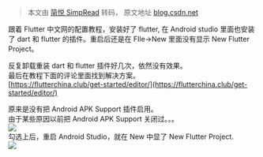 > 本文由 [简悦 SimpRead](http://ksria.com/simpread/) 转码， 原文地址 [blog.csdn.net](https://blog.csdn.net/adojayfan/article/details/89031162)

跟着 Flutter 中文网的配置教程，安装好了 flutter, 在 Android studio 里面也安装了 dart 和 flutter 的插件。重启后还是在 FIle->New 里面没有显示 New Flutter Project。

反复卸载重装 dart 和 flutter 插件好几次，依然没有效果。  
最后在教程下面的评论里面找到解决方案。  
[https://flutterchina.club/get-started/editor/](https://flutterchina.club/get-started/editor/)

原来是没有把 Android APK Support 插件启用。  
由于某些原因以前把 Android APK Support 关闭过。。。  
![](https://img-blog.csdnimg.cn/20190404174656663.png?x-oss-process=image/watermark,type_ZmFuZ3poZW5naGVpdGk,shadow_10,text_aHR0cHM6Ly9ibG9nLmNzZG4ubmV0L2Fkb2pheWZhbg==,size_16,color_FFFFFF,t_70)  
勾选上后，重启 Android Studio，就在 New 中显了 New Flutter Project.  
![](https://img-blog.csdnimg.cn/20190404175106423.png?x-oss-process=image/watermark,type_ZmFuZ3poZW5naGVpdGk,shadow_10,text_aHR0cHM6Ly9ibG9nLmNzZG4ubmV0L2Fkb2pheWZhbg==,size_16,color_FFFFFF,t_70)